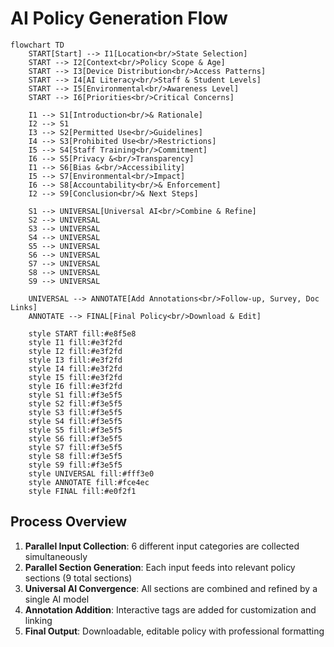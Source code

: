 # AI Policy Generation Flow

```mermaid
flowchart TD
    START[Start] --> I1[Location<br/>State Selection]
    START --> I2[Context<br/>Policy Scope & Age]
    START --> I3[Device Distribution<br/>Access Patterns]
    START --> I4[AI Literacy<br/>Staff & Student Levels]
    START --> I5[Environmental<br/>Awareness Level]
    START --> I6[Priorities<br/>Critical Concerns]
    
    I1 --> S1[Introduction<br/>& Rationale]
    I2 --> S1
    I3 --> S2[Permitted Use<br/>Guidelines]
    I4 --> S3[Prohibited Use<br/>Restrictions]
    I5 --> S4[Staff Training<br/>Commitment]
    I6 --> S5[Privacy &<br/>Transparency]
    I1 --> S6[Bias &<br/>Accessibility]
    I5 --> S7[Environmental<br/>Impact]
    I6 --> S8[Accountability<br/>& Enforcement]
    I2 --> S9[Conclusion<br/>& Next Steps]
    
    S1 --> UNIVERSAL[Universal AI<br/>Combine & Refine]
    S2 --> UNIVERSAL
    S3 --> UNIVERSAL
    S4 --> UNIVERSAL
    S5 --> UNIVERSAL
    S6 --> UNIVERSAL
    S7 --> UNIVERSAL
    S8 --> UNIVERSAL
    S9 --> UNIVERSAL
    
    UNIVERSAL --> ANNOTATE[Add Annotations<br/>Follow-up, Survey, Doc Links]
    ANNOTATE --> FINAL[Final Policy<br/>Download & Edit]
    
    style START fill:#e8f5e8
    style I1 fill:#e3f2fd
    style I2 fill:#e3f2fd
    style I3 fill:#e3f2fd
    style I4 fill:#e3f2fd
    style I5 fill:#e3f2fd
    style I6 fill:#e3f2fd
    style S1 fill:#f3e5f5
    style S2 fill:#f3e5f5
    style S3 fill:#f3e5f5
    style S4 fill:#f3e5f5
    style S5 fill:#f3e5f5
    style S6 fill:#f3e5f5
    style S7 fill:#f3e5f5
    style S8 fill:#f3e5f5
    style S9 fill:#f3e5f5
    style UNIVERSAL fill:#fff3e0
    style ANNOTATE fill:#fce4ec
    style FINAL fill:#e0f2f1
```

## Process Overview

1. **Parallel Input Collection**: 6 different input categories are collected simultaneously
2. **Parallel Section Generation**: Each input feeds into relevant policy sections (9 total sections)
3. **Universal AI Convergence**: All sections are combined and refined by a single AI model
4. **Annotation Addition**: Interactive tags are added for customization and linking
5. **Final Output**: Downloadable, editable policy with professional formatting 